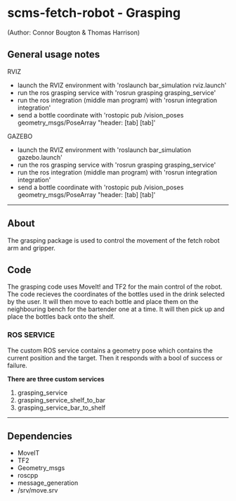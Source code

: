 # scms-fetch-robot - Grasping
(Author: Connor Bougton & Thomas Harrison)

General usage notes 
--------------------------------------------

RVIZ

- launch the RVIZ environment with 'roslaunch bar_simulation rviz.launch'
- run the ros grasping service with 'rosrun grasping grasping_service'
- run the ros integration (middle man program) with 'rosrun integration integration'
- send a bottle coordinate with 'rostopic pub /vision_poses geometry_msgs/PoseArray "header: [tab] [tab]'

GAZEBO

- launch the RVIZ environment with 'roslaunch bar_simulation gazebo.launch'
- run the ros grasping service with 'rosrun grasping grasping_service'
- run the ros integration (middle man program) with 'rosrun integration integration'
- send a bottle coordinate with 'rostopic pub /vision_poses geometry_msgs/PoseArray "header: [tab] [tab]'

---------------------------------

## About

The grasping package is used to control the movement of the fetch robot arm and gripper.

## Code

The grasping code uses MoveIt! and TF2 for the main control of the robot.
The code recieves the coordinates of the bottles used in the drink selected by the user. It will then move to each bottle and place them on the neighbouring bench for the bartender one at a time. It will then pick up and place the bottles back onto the shelf.

### ROS SERVICE

The custom ROS service contains a geometry pose which contains the current position and the target. Then it responds with a bool of success or failure. 

**There are three custom services**
1. grasping_service
2. grasping_service_shelf_to_bar
3. grasping_service_bar_to_shelf

-----------------------------------

## Dependencies

- MoveIT
- TF2
- Geometry_msgs
- roscpp
- message_generation
- /srv/move.srv
